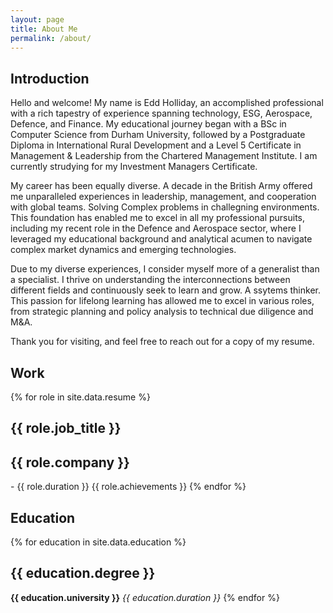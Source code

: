```yaml
---
layout: page
title: About Me
permalink: /about/
---
```


## Introduction

Hello and welcome! My name is Edd Holliday, an accomplished professional with a rich tapestry of experience spanning technology, ESG, Aerospace, Defence, and Finance. My educational journey began with a BSc in Computer Science from Durham University, followed by a Postgraduate Diploma in International Rural Development and a Level 5 Certificate in Management & Leadership from the Chartered Management Institute. I am currently strudying for my Investment Managers Certificate.

My career has been equally diverse. A decade in the British Army offered me unparalleled experiences in leadership, management, and cooperation with global teams. Solving Complex problems in challegning environments. This foundation has enabled me to excel in all my professional pursuits, including my recent role in the Defence and Aerospace sector, where I leveraged my educational background and analytical acumen to navigate complex market dynamics and emerging technologies.

Due to my diverse experiences, I consider myself more of a generalist than a specialist. I thrive on understanding the interconnections between different fields and continuously seek to learn and grow. A ssytems thinker. This passion for lifelong learning has allowed me to excel in various roles, from strategic planning and policy analysis to technical due diligence and M&A.

Thank you for visiting, and feel free to reach out for a copy of my resume.


## Work

{% for role in site.data.resume %}
    <h2>{{ role.job_title }}</h2>
    <h2>{{ role.company }} </h2> - {{ role.duration }}
    {{ role.achievements }}
{% endfor %}

## Education

{% for education in site.data.education %}
    <h2>{{ education.degree }}</h2>
    **{{ education.university }}** _{{ education.duration }}_
{% endfor %}
